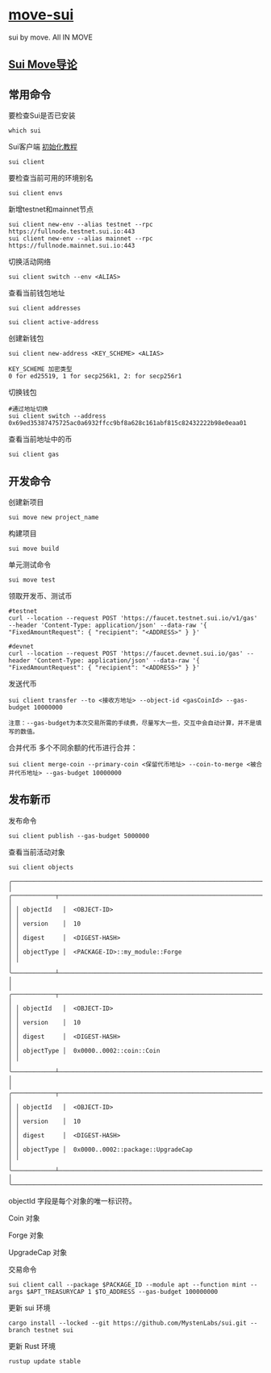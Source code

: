 # [move-sui](https://docs.sui.io/guides/developer/getting-started/sui-install)
sui by move. All IN MOVE

## [Sui Move导论](https://intro-zh.sui-book.com)

## 常用命令
要检查Sui是否已安装
```
which sui
```

Sui客户端 [初始化教程](Install/01.cli_start.md)
```
sui client
```

要检查当前可用的环境别名
```
sui client envs
```

新增testnet和mainnet节点
```
sui client new-env --alias testnet --rpc https://fullnode.testnet.sui.io:443
sui client new-env --alias mainnet --rpc https://fullnode.mainnet.sui.io:443
```

切换活动网络
```
sui client switch --env <ALIAS>
```

查看当前钱包地址
```
sui client addresses

sui client active-address
```

创建新钱包
```
sui client new-address <KEY_SCHEME> <ALIAS>

KEY_SCHEME 加密类型
0 for ed25519, 1 for secp256k1, 2: for secp256r1
```

切换钱包
```
#通过地址切换
sui client switch --address 0x69ed35387475725ac0a6932ffcc9bf8a628c161abf815c82432222b98e0eaa01
```

查看当前地址中的币
```
sui client gas
```
## 开发命令
创建新项目
```
sui move new project_name
```

构建项目
```
sui move build
```

单元测试命令
```
sui move test
```

领取开发币、测试币
```
#testnet
curl --location --request POST 'https://faucet.testnet.sui.io/v1/gas' --header 'Content-Type: application/json' --data-raw '{ "FixedAmountRequest": { "recipient": "<ADDRESS>" } }'

#devnet
curl --location --request POST 'https://faucet.devnet.sui.io/gas' --header 'Content-Type: application/json' --data-raw '{ "FixedAmountRequest": { "recipient": "<ADDRESS>" } }'
```

发送代币
```
sui client transfer --to <接收方地址> --object-id <gasCoinId> --gas-budget 10000000

注意：--gas-budget为本次交易所需的手续费，尽量写大一些，交互中会自动计算，并不是填写的数值。
```

合并代币
多个不同余额的代币进行合并：
```
sui client merge-coin --primary-coin <保留代币地址> --coin-to-merge <被合并代币地址> --gas-budget 10000000
```

## 发布新币
发布命令
```
sui client publish --gas-budget 5000000
```

查看当前活动对象
```
sui client objects

╭───────────────────────────────────────────────────────────────────────────────────────╮
│ ╭────────────┬──────────────────────────────────────────────────────────────────────╮ │
│ │ objectId   │  <OBJECT-ID>                                                         │ │
│ │ version    │  10                                                                  │ │
│ │ digest     │  <DIGEST-HASH>                                                       │ │
│ │ objectType │  <PACKAGE-ID>::my_module::Forge                                      │ │
│ ╰────────────┴──────────────────────────────────────────────────────────────────────╯ │
│ ╭────────────┬──────────────────────────────────────────────────────────────────────╮ │
│ │ objectId   │  <OBJECT-ID>                                                         │ │
│ │ version    │  10                                                                  │ │
│ │ digest     │  <DIGEST-HASH>                                                       │ │
│ │ objectType │  0x0000..0002::coin::Coin                                            │ │
│ ╰────────────┴──────────────────────────────────────────────────────────────────────╯ │
│ ╭────────────┬──────────────────────────────────────────────────────────────────────╮ │
│ │ objectId   │  <OBJECT-ID>                                                         │ │
│ │ version    │  10                                                                  │ │
│ │ digest     │  <DIGEST-HASH>                                                       │ │
│ │ objectType │  0x0000..0002::package::UpgradeCap                                   │ │
│ ╰────────────┴──────────────────────────────────────────────────────────────────────╯ │
╰───────────────────────────────────────────────────────────────────────────────────────╯
```
objectId 字段是每个对象的唯一标识符。

Coin 对象

Forge 对象

UpgradeCap 对象

交易命令
```
sui client call --package $PACKAGE_ID --module apt --function mint --args $APT_TREASURYCAP 1 $TO_ADDRESS --gas-budget 100000000
```
更新 sui 环境
```
cargo install --locked --git https://github.com/MystenLabs/sui.git --branch testnet sui
```

更新 Rust 环境
```
rustup update stable
```
